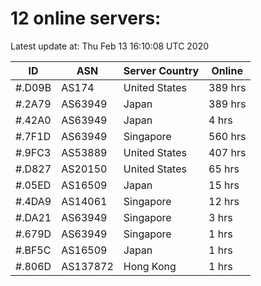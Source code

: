 # 12 online servers:

Latest update at: Thu Feb 13 16:10:08 UTC 2020

| ID | ASN | Server Country | Online |
| -- | --- | -------------- | ------ |
| #.D09B | AS174 | United States | 389 hrs |
| #.2A79 | AS63949 | Japan | 389 hrs |
| #.42A0 | AS63949 | Japan | 4 hrs |
| #.7F1D | AS63949 | Singapore | 560 hrs |
| #.9FC3 | AS53889 | United States | 407 hrs |
| #.D827 | AS20150 | United States | 65 hrs |
| #.05ED | AS16509 | Japan | 15 hrs |
| #.4DA9 | AS14061 | Singapore | 12 hrs |
| #.DA21 | AS63949 | Singapore | 3 hrs |
| #.679D | AS63949 | Singapore | 1 hrs |
| #.BF5C | AS16509 | Japan | 1 hrs |
| #.806D | AS137872 | Hong Kong | 1 hrs |

